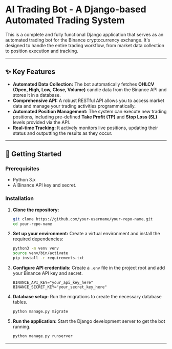 # AI Trading Bot - A Django-based Automated Trading System

This is a complete and fully functional Django application that serves as an automated trading bot for the Binance cryptocurrency exchange. It's designed to handle the entire trading workflow, from market data collection to position execution and tracking.

-----

## ✨ Key Features

  * **Automated Data Collection:** The bot automatically fetches **OHLCV (Open, High, Low, Close, Volume)** candle data from the Binance API and stores it in a database.
  * **Comprehensive API:** A robust RESTful API allows you to access market data and manage your trading activities programmatically.
  * **Automated Position Management:** The system can execute new trading positions, including pre-defined **Take Profit (TP)** and **Stop Loss (SL)** levels provided via the API.
  * **Real-time Tracking:** It actively monitors live positions, updating their status and outputting the results as they occur.

-----

## 🚀 Getting Started

### Prerequisites

  * Python 3.x
  * A Binance API key and secret.

### Installation

1.  **Clone the repository:**
    ```bash
    git clone https://github.com/your-username/your-repo-name.git
    cd your-repo-name
    ```
2.  **Set up your environment:**
    Create a virtual environment and install the required dependencies:
    ```bash
    python3 -m venv venv
    source venv/bin/activate
    pip install -r requirements.txt
    ```
3.  **Configure API credentials:**
    Create a `.env` file in the project root and add your Binance API key and secret.
    ```env
    BINANCE_API_KEY="your_api_key_here"
    BINANCE_SECRET_KEY="your_secret_key_here"
    ```
4.  **Database setup:**
    Run the migrations to create the necessary database tables.
    ```bash
    python manage.py migrate
    ```
5.  **Run the application:**
    Start the Django development server to get the bot running.
    ```bash
    python manage.py runserver
    ```

-----
